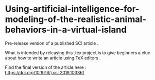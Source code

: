 # Using-artificial-intelligence-for-modeling-of-the-realistic-animal-behaviors-in-a-virtual-island

Pre-release version of a published SCI article .

What is intended by releasing this .tex project is to give beginners a clue about how to write an article using TeX editors .

Find the final version of the article here :
https://doi.org/10.1016/j.csi.2019.103361
